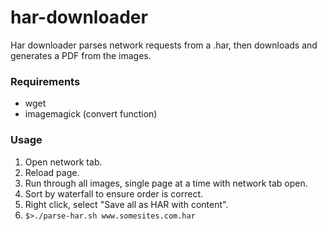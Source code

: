 # har-downloader
Har downloader parses network requests from a .har, then downloads and generates a PDF from the images.

### Requirements
  - wget
  - imagemagick (convert function)

### Usage
1. Open network tab.
1. Reload page.
1. Run through all images, single page at a time with network tab open.
1. Sort by waterfall to ensure order is correct.
1. Right click, select "Save all as HAR with content".
1. `$>./parse-har.sh www.somesites.com.har`

